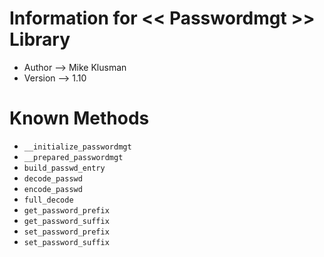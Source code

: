 # Information for << Passwordmgt >> Library

* Author --> Mike Klusman
* Version --> 1.10

# Known Methods

* `__initialize_passwordmgt`
* `__prepared_passwordmgt`
* `build_passwd_entry`
* `decode_passwd`
* `encode_passwd`
* `full_decode`
* `get_password_prefix`
* `get_password_suffix`
* `set_password_prefix`
* `set_password_suffix`

